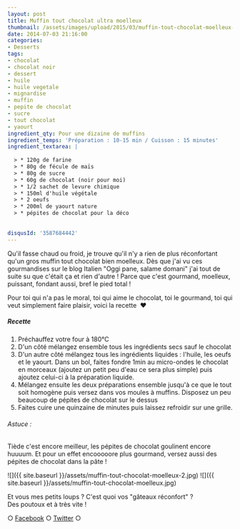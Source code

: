 ```yaml
---
layout: post
title: Muffin tout chocolat ultra moelleux
thumbnail: /assets/images/upload/2015/03/muffin-tout-chocolat-moelleux-2.jpg
date: 2014-07-03 21:16:00
categories: 
- Desserts
tags: 
- chocolat
- chocolat noir
- dessert
- huile
- huile vegetale
- mignardise
- muffin
- pepite de chocolat
- sucre
- tout chocolat
- yaourt
ingredient_qty: Pour une dizaine de muffins
ingredient_temps: 'Préparation : 10-15 min / Cuisson : 15 minutes'
ingredient_textarea: |
  
  > * 120g de farine
  > * 80g de fécule de maïs
  > * 80g de sucre
  > * 60g de chocolat (noir pour moi)
  > * 1/2 sachet de levure chimique
  > * 150ml d'huile végétale
  > * 2 oeufs
  > * 200ml de yaourt nature
  > * pépites de chocolat pour la déco
  
  
disqusId: '3587684442'
---
```


Qu'il fasse chaud ou froid, je trouve qu'il n'y a rien de plus réconfortant qu'un gros muffin tout chocolat bien moelleux. Dès que j'ai vu ces gourmandises sur le blog Italien "Oggi pane, salame domani" j'ai tout de suite su que c'était ça et rien d'autre ! Parce que c'est gourmand, moelleux, puissant, fondant aussi, bref le pied total !

Pour toi qui n'a pas le moral, toi qui aime le chocolat, toi le gourmand, toi qui veut simplement faire plaisir, voici la recette  ❤

##### Recette

1.  Préchauffez votre four à 180°C
2.  D'un côté mélangez ensemble tous les ingrédients secs sauf le chocolat
3.  D'un autre côté mélangez tous les ingrédients liquides : l'huile, les oeufs et le yaourt. Dans un bol, faites fondre 1min au micro-ondes le chocolat en morceaux (ajoutez un petit peu d'eau ce sera plus simple) puis ajoutez celui-ci à la préparation liquide.
4.  Mélangez ensuite les deux préparations ensemble jusqu'à ce que le tout soit homogène puis versez dans vos moules à muffins. Disposez un peu beaucoup de pépites de chocolat sur le dessus
5.  Faites cuire une quinzaine de minutes puis laissez refroidir sur une grille.

###### Astuce :

Tiède c'est encore meilleur, les pépites de chocolat goulinent encore huuuum. Et pour un effet encooooore plus gourmand, versez aussi des pépites de chocolat dans la pâte !

![]({{ site.baseurl }}/assets/muffin-tout-chocolat-moelleux-2.jpg) ![]({{ site.baseurl }}/assets/muffin-tout-chocolat-moelleux.jpg)

Et vous mes petits loups ? C'est quoi vos "gâteaux réconfort" ?  
Des poutoux et à très vite !

○ [Facebook](https://www.facebook.com/crokmou.blog) ○ [Twitter](https://twitter.com/Crokmou) ○